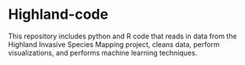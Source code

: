 # Highland-code
This repository includes python and R code that reads in data from the Highland Invasive Species Mapping project, cleans data, perform visualizations, and performs machine learning techniques.
